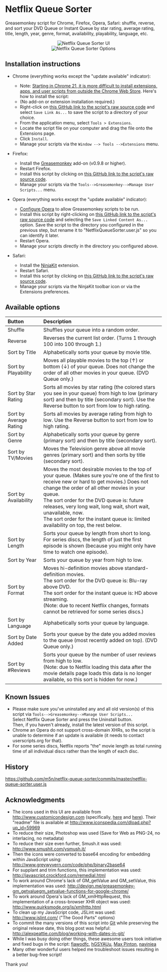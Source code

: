 Netflix Queue Sorter
====================

Greasemonkey script for Chrome, Firefox, Opera, Safari: shuffle, reverse, and sort your DVD Queue or Instant Queue by star rating, average rating, title, length, year, genre, format, availability, playability, language, etc.


<p align="center">
  <img src="https://raw.githubusercontent.com/m5n/netflix-queue-sorter/master/img/ui.png" alt="Netflix Queue Sorter UI"/>
  <br>
  <img src="https://raw.githubusercontent.com/m5n/netflix-queue-sorter/master/img/options.png" alt="Netflix Queue Sorter Options"/>
</p>


Installation instructions
-------------------------

* Chrome (everything works except the "update available" indicator):
    * Note: [Starting in Chrome 21, it is more difficult to install extensions, apps, and user scripts from outside the Chrome Web Store](http://support.google.com/chrome_webstore/?p=crx_warning). Here's how to install the script:
    * (No add-on or extension installation required.)
    * Right-click on [this GitHub link to the script's raw source code](https://raw.githubusercontent.com/m5n/netflix-queue-sorter/master/netflix-queue-sorter.user.js) and select `Save Link As...` to save the script to a directory of your choice.
    * From the application menu, select `Tools > Extensions`.
    * Locate the script file on your computer and drag the file onto the Extensions page.
    * Click `Install`.
    * Manage your scripts via the `Window --> Tools -->Extensions` menu.


* Firefox:
  * Install the [Greasemonkey](https://addons.mozilla.org/en-US/firefox/addon/748) add-on (v0.9.8 or higher).
  * Restart Firefox.
  * Install this script by clicking on [this GitHub link to the script's raw source code](https://raw.githubusercontent.com/m5n/netflix-queue-sorter/master/netflix-queue-sorter.user.js).
  * Manage your scripts via the `Tools-->Greasemonkey-->Manage User Scripts...` menu.


* Opera (everything works except the "update available" indicator):
  * [Configure Opera](http://www.techerator.com/2011/02/how-to-add-greasemoney-and-other-scripts-to-opera-11/) to allow Greasemonkey scripts to be run.
  * Install this script by right-clicking on [this GitHub link to the script's raw source code](https://raw.githubusercontent.com/m5n/netflix-queue-sorter/master/netflix-queue-sorter.user.js) and selecting the `Save Linked Content As...` option. Save the script to the directory you configured in the previous step, but rename it to "NetflixQueueSorter.user.js" so you can identify it later.
  * Restart Opera.
  * Manage your scripts directly in the directory you configured above.


* Safari:
  * Install the [NinjaKit](http://www.reddit.com/r/apple/comments/dd2sk/ninjakit_greasemonkey_for_safari/) extension.
  * Restart Safari.
  * Install this script by clicking on [this GitHub link to the script's raw source code](https://raw.githubusercontent.com/m5n/netflix-queue-sorter/master/netflix-queue-sorter.user.js).
  * Manage your scripts via the NinjaKit toolbar icon or via the Extensions preferences.


Available options
-----------------

| Button | Description |
| :-- |:-- |
| Shuffle | Shuffles your queue into a random order. |
| Reverse | Reverses the current list order. (Turns 1 through 100 into 100 through 1.) |
| Sort by Title | Alphabetically sorts your queue by movie title. |
| Sort by Playability | Moves all playable movies to the top (↑) or bottom (↓) of your queue. Does not change the order of all other movies in your queue. (DVD Queue only.) |
| Sort by Star Rating | Sorts all movies by star rating (the colored stars you see in your queue) from high to low (primary sort) and then by title (secondary sort). Use the Reverse button to sort from low to high rating. |
| Sort by Average Rating | Sorts all movies by average rating from high to low. Use the Reverse button to sort from low to high rating. |
| Sort by Genre | Alphabetically sorts your queue by genre (primary sort) and then by title (secondary sort). |
| Sort by TV/Movies | Moves the Television genre above all movie genres (primary sort) and then sorts by title (secondary sort). |
| Sort by Availability | Moves the most desirable movies to the top of your queue. (Makes sure you're one of the first to receive new or hard to get movies.) Does not change the order of all other movies in your queue.<br>The sort order for the DVD queue is: future releases, very long wait, long wait, short wait, unavailable, now.<br>The sort order for the instant queue is: limited availability on top, the rest below. |
| Sort by Length | Sorts your queue by length from short to long. For series discs, the length of just the first episode is shown (because you might only have time to watch one episode). |
| Sort by Year | Sorts your queue by year from high to low. |
| Sort by Format | Moves hi-definition movies above standard-definition movies.<br>The sort order for the DVD queue is: Blu-ray above DVD.<br>The sort order for the instant queue is: HD above streaming.<br>(Note: due to recent Netflix changes, formats cannot be retrieved for some series discs.) |
| Sort by Language | Alphabetically sorts your queue by language. |
| Sort by Date Added | Sorts your queue by the date you added movies to the queue (most recently added on top). (DVD Queue only.) |
| Sort by #Reviews | Sorts your queue by the number of user reviews from high to low.<br>(Note: due to Netflix loading this data after the movie details page loads this data is no longer available, so this sort is hidden for now.) |


Known Issues
------------

* Please make sure you've uninstalled any and all old version(s) of this script via `Tools-->Greasemonkey-->Manage User Scripts...`  
  Select Netflix Queue Sorter and press the Uninstall button.  
  Then, if you haven't already, install the latest version of this script.
* Chrome an Opera do not support cross-domain XHRs, so the script is unable to determine if an update is available (it needs to contact userscripts.org for that).
* For some series discs, Netflix reports "the" movie length as total running time of all individual discs rather than the length of each disc.


History
-------

https://github.com/m5n/netflix-queue-sorter/commits/master/netflix-queue-sorter.user.js


Acknowledgments
---------------

* The icons used in this UI are available from http://www.customicondesign.com (specifically, [here](http://www.iconspedia.com/pack/pretty-office-2038/) and [here](http://www.iconspedia.com/pack/pretty-office-5-2835/)). Their "readme" file is available at http://www.iconspedia.com/dload.php?up_id=59969
* To reduce their size, Photoshop was used (Save for Web as PNG-24, no interlacing, no metadata)
* To reduce their size even further, Smush.it was used: http://www.smushit.com/ysmush.it/
* Then the icons were converted to base64 encoding for embedding within JavaScript using: http://www.greywyvern.com/code/php/binary2base64
* For supplant and trim functions, this implementation was used: http://javascript.crockford.com/remedial.html
* To work around Chrome's lack of GM_getValue and GM_setValue, this implementation was used: http://devign.me/greasemonkey-gm_getvaluegm_setvalue-functions-for-google-chrome/
* To work around Opera's lack of GM_xmlHttpRequest, this implementation of a cross-browser XHR object was used: http://www.quirksmode.org/js/xmlhttp.html
* To clean up my JavaScript code, JSLint was used: http://www.jslint.com/ ("The Good Parts" options)
* To commit the many versions of this script into [Git](https://github.com/m5n/netflix-queue-sorter) while preserving the original release date, this blog post was helpful: http://alexpeattie.com/blog/working-with-dates-in-git/
* While I was busy doing other things, these awesome users took initiative and fixed bugs in the script: [fjawodfc](http://userscripts.org/users/480632), [hGSYAUu](http://userscripts.org/users/351458), [Max Pinton](http://userscripts.org/users/410051), [naviniea](http://userscripts.org/users/148139)
* Many other wonderful users helped me troubleshoot issues resulting in a better bug-free script!

Thank you!
